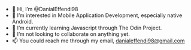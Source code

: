 - 👋 Hi, I’m @DanialEffendi98
- 👀 I’m interested in Mobile Application Development, especially native Android.
- 🌱 I’m currently learning Javascript through The Odin Project.
- 💞️ I’m not looking to collaborate on anything yet.
- 📫 You could reach me through my email, danialeffendi98@gmail.com

<!---
DanialEffendi98/DanialEffendi98 is a ✨ special ✨ repository because its `README.md` (this file) appears on your GitHub profile.
You can click the Preview link to take a look at your changes.
--->
